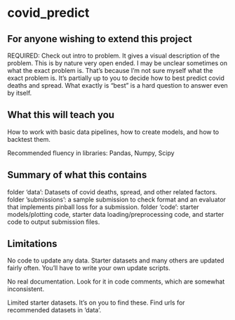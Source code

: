 # covid_predict

## For anyone wishing to extend this project
REQUIRED: Check out intro to problem. It gives a visual description of the problem. 
This is by nature very open ended. I may be unclear sometimes on what the exact problem is. That’s because I’m not sure myself what the exact problem is. It’s partially up to you to decide how to best predict covid deaths and spread. What exactly is “best” is a hard question to answer even by itself. 

## What this will teach you
How to work with basic data pipelines, how to create models, and how to backtest them. 

Recommended fluency in libraries:
Pandas, Numpy, Scipy

## Summary of what this contains
folder ‘data’: Datasets of covid deaths, spread, and other related factors.
folder ’submissions’: a sample submission to check format and an evaluator that implements pinball loss for a submission. 
folder ‘code’: starter models/plotting code, starter data loading/preprocessing code, and starter code to output submission files.

## Limitations
No code to update any data. Starter datasets and many others are updated fairly often. You’ll have to write your own update scripts. 

No real documentation. Look for it in code comments, which are somewhat inconsistent.

Limited starter datasets. It’s on you to find these. Find urls for recommended datasets in ‘data’.
 